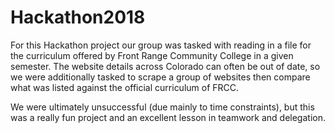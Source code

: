 # Hackathon2018

For this Hackathon project our group was tasked with reading in a file for the curriculum offered by Front Range Community College in
a given semester. The website details across Colorado can often be out of date, so we were additionally tasked to scrape a group of
websites then compare what was listed against the official curriculum of FRCC.

We were ultimately unsuccessful (due mainly to time constraints), but this was a really fun project and an excellent lesson
in teamwork and delegation.
